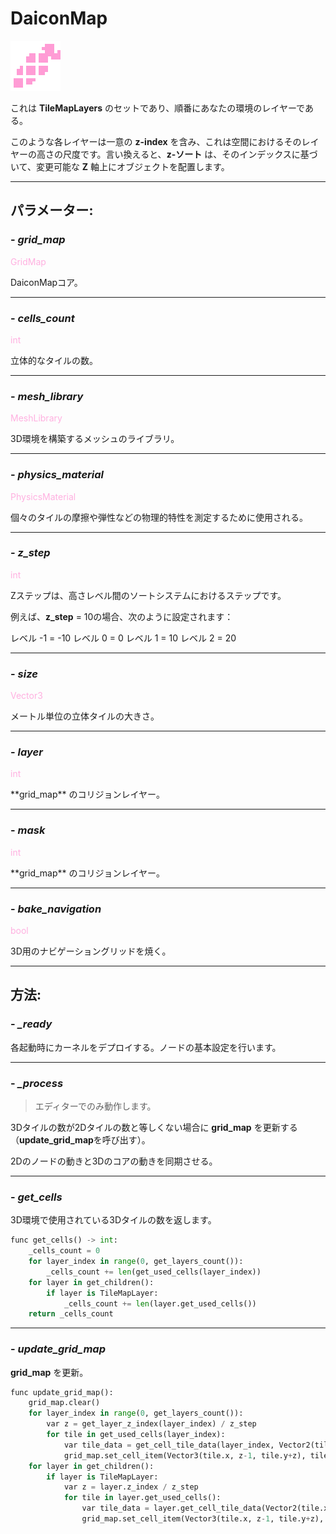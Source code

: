# DaiconMap

![daicon-map.png](../assets/images/nodes/daicon_map.png)

これは **TileMapLayers** のセットであり、順番にあなたの環境のレイヤーである。

このような各レイヤーは一意の **z-index** を含み、これは空間におけるそのレイヤーの高さの尺度です。言い換えると、**z-ソート** は、そのインデックスに基づいて、変更可能な **Z** 軸上にオブジェクトを配置します。

---
## **パラメーター**:

### - *grid_map*
<p style="color:#ffb0e0;">GridMap</p>
DaiconMapコア。

---
### - *cells_count*
<p style="color:#ffb0e0;">int</p>
立体的なタイルの数。

---
### - *mesh_library*
<p style="color:#ffb0e0;">MeshLibrary</p>
3D環境を構築するメッシュのライブラリ。

---
### - *physics_material*
<p style="color:#ffb0e0;">PhysicsMaterial</p>
個々のタイルの摩擦や弾性などの物理的特性を測定するために使用される。

---
### - *z_step*
<p style="color:#ffb0e0;">int</p>
Zステップは、高さレベル間のソートシステムにおけるステップです。

例えば、**z_step** = 10の場合、次のように設定されます：

レベル -1 = -10
レベル 0 = 0
レベル 1 = 10
レベル 2 = 20

---
### - *size*
<p style="color:#ffb0e0;">Vector3</p>
メートル単位の立体タイルの大きさ。

---
### - *layer*
<p style="color:#ffb0e0;">int</p>
**grid_map** のコリジョンレイヤー。

---
### - *mask*
<p style="color:#ffb0e0;">int</p>
**grid_map** のコリジョンレイヤー。

---
### - *bake_navigation*
<p style="color:#ffb0e0;">bool</p>
3D用のナビゲーショングリッドを焼く。

---
## **方法**:
### - *_ready*

各起動時にカーネルをデプロイする。ノードの基本設定を行います。

---
### - *_process*

> エディターでのみ動作します。

3Dタイルの数が2Dタイルの数と等しくない場合に **grid_map** を更新する（**update_grid_map**を呼び出す）。

2Dのノードの動きと3Dのコアの動きを同期させる。

---
### - *get_cells*

3D環境で使用されている3Dタイルの数を返します。

```python
func get_cells() -> int:
	_cells_count = 0
	for layer_index in range(0, get_layers_count()):
		_cells_count += len(get_used_cells(layer_index))
	for layer in get_children():
		if layer is TileMapLayer:
			_cells_count += len(layer.get_used_cells())
	return _cells_count
```

---
### - *update_grid_map*

**grid_map** を更新。

```python
func update_grid_map():
	grid_map.clear()
	for layer_index in range(0, get_layers_count()):
		var z = get_layer_z_index(layer_index) / z_step
		for tile in get_used_cells(layer_index):
			var tile_data = get_cell_tile_data(layer_index, Vector2(tile.x, tile.y))
			grid_map.set_cell_item(Vector3(tile.x, z-1, tile.y+z), tile_data.get_custom_data("Item"))
	for layer in get_children():
		if layer is TileMapLayer:
			var z = layer.z_index / z_step
			for tile in layer.get_used_cells():
				var tile_data = layer.get_cell_tile_data(Vector2(tile.x, tile.y))
				grid_map.set_cell_item(Vector3(tile.x, z-1, tile.y+z), tile_data.get_custom_data("Item"))
```
